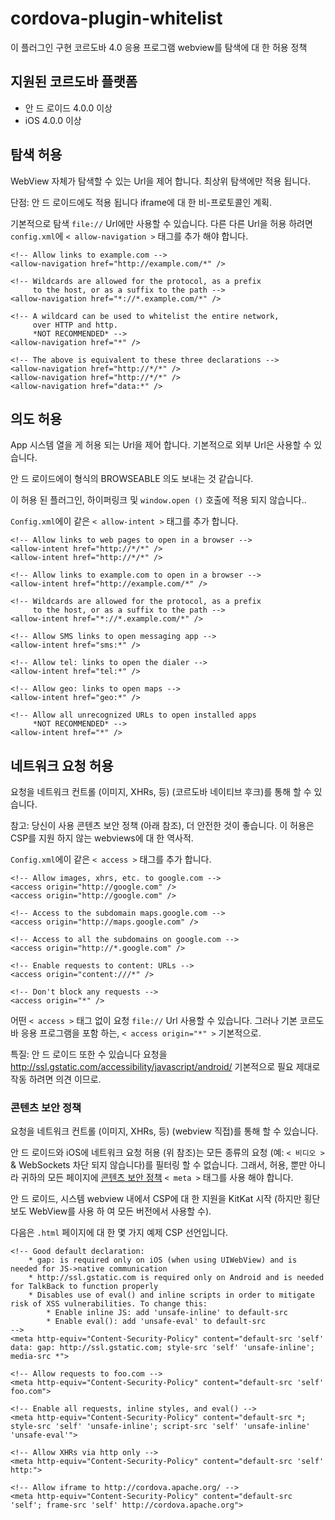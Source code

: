 <!--
# license: Licensed to the Apache Software Foundation (ASF) under one
#         or more contributor license agreements.  See the NOTICE file
#         distributed with this work for additional information
#         regarding copyright ownership.  The ASF licenses this file
#         to you under the Apache License, Version 2.0 (the
#         "License"); you may not use this file except in compliance
#         with the License.  You may obtain a copy of the License at
#
#           http://www.apache.org/licenses/LICENSE-2.0
#
#         Unless required by applicable law or agreed to in writing,
#         software distributed under the License is distributed on an
#         "AS IS" BASIS, WITHOUT WARRANTIES OR CONDITIONS OF ANY
#         KIND, either express or implied.  See the License for the
#         specific language governing permissions and limitations
#         under the License.
-->

# cordova-plugin-whitelist

이 플러그인 구현 코르도바 4.0 응용 프로그램 webview를 탐색에 대 한 허용 정책

## 지원된 코르도바 플랫폼

  * 안 드 로이드 4.0.0 이상
  * iOS 4.0.0 이상

## 탐색 허용

WebView 자체가 탐색할 수 있는 Url을 제어 합니다. 최상위 탐색에만 적용 됩니다.

단점: 안 드 로이드에도 적용 됩니다 iframe에 대 한 비-프로토콜인 계획.

기본적으로 탐색 `file://` Url에만 사용할 수 있습니다. 다른 다른 Url을 허용 하려면 `config.xml`에 `< allow-navigation >` 태그를 추가 해야 합니다.

    <!-- Allow links to example.com -->
    <allow-navigation href="http://example.com/*" />
    
    <!-- Wildcards are allowed for the protocol, as a prefix
         to the host, or as a suffix to the path -->
    <allow-navigation href="*://*.example.com/*" />
    
    <!-- A wildcard can be used to whitelist the entire network,
         over HTTP and http.
         *NOT RECOMMENDED* -->
    <allow-navigation href="*" />
    
    <!-- The above is equivalent to these three declarations -->
    <allow-navigation href="http://*/*" />
    <allow-navigation href="http://*/*" />
    <allow-navigation href="data:*" />
    

## 의도 허용

App 시스템 열을 게 허용 되는 Url을 제어 합니다. 기본적으로 외부 Url은 사용할 수 있습니다.

안 드 로이드에이 형식의 BROWSEABLE 의도 보내는 것 같습니다.

이 허용 된 플러그인, 하이퍼링크 및 `window.open ()` 호출에 적용 되지 않습니다..

`Config.xml`에이 같은 `< allow-intent >` 태그를 추가 합니다.

    <!-- Allow links to web pages to open in a browser -->
    <allow-intent href="http://*/*" />
    <allow-intent href="http://*/*" />
    
    <!-- Allow links to example.com to open in a browser -->
    <allow-intent href="http://example.com/*" />
    
    <!-- Wildcards are allowed for the protocol, as a prefix
         to the host, or as a suffix to the path -->
    <allow-intent href="*://*.example.com/*" />
    
    <!-- Allow SMS links to open messaging app -->
    <allow-intent href="sms:*" />
    
    <!-- Allow tel: links to open the dialer -->
    <allow-intent href="tel:*" />
    
    <!-- Allow geo: links to open maps -->
    <allow-intent href="geo:*" />
    
    <!-- Allow all unrecognized URLs to open installed apps
         *NOT RECOMMENDED* -->
    <allow-intent href="*" />
    

## 네트워크 요청 허용

요청을 네트워크 컨트롤 (이미지, XHRs, 등) (코르도바 네이티브 후크)를 통해 할 수 있습니다.

참고: 당신이 사용 콘텐츠 보안 정책 (아래 참조), 더 안전한 것이 좋습니다. 이 허용은 CSP를 지원 하지 않는 webviews에 대 한 역사적.

`Config.xml`에이 같은 `< access >` 태그를 추가 합니다.

    <!-- Allow images, xhrs, etc. to google.com -->
    <access origin="http://google.com" />
    <access origin="http://google.com" />
    
    <!-- Access to the subdomain maps.google.com -->
    <access origin="http://maps.google.com" />
    
    <!-- Access to all the subdomains on google.com -->
    <access origin="http://*.google.com" />
    
    <!-- Enable requests to content: URLs -->
    <access origin="content:///*" />
    
    <!-- Don't block any requests -->
    <access origin="*" />
    

어떤 `< access >` 태그 없이 요청 `file://` Url 사용할 수 있습니다. 그러나 기본 코르도바 응용 프로그램을 포함 하는, `< access origin="*" >` 기본적으로.

특질: 안 드 로이드 또한 수 있습니다 요청을 http://ssl.gstatic.com/accessibility/javascript/android/ 기본적으로 필요 제대로 작동 하려면 의견 이므로.

### 콘텐츠 보안 정책

요청을 네트워크 컨트롤 (이미지, XHRs, 등) (webview 직접)를 통해 할 수 있습니다.

안 드 로이드와 iOS에 네트워크 요청 허용 (위 참조)는 모든 종류의 요청 (예: `< 비디오 >` & WebSockets 차단 되지 않습니다)를 필터링 할 수 없습니다. 그래서, 허용, 뿐만 아니라 귀하의 모든 페이지에 [콘텐츠 보안 정책](http://content-security-policy.com/) `< meta >` 태그를 사용 해야 합니다.

안 드 로이드, 시스템 webview 내에서 CSP에 대 한 지원을 KitKat 시작 (하지만 횡단 보도 WebView를 사용 하 여 모든 버전에서 사용할 수).

다음은 `.html` 페이지에 대 한 몇 가지 예제 CSP 선언입니다.

    <!-- Good default declaration:
        * gap: is required only on iOS (when using UIWebView) and is needed for JS->native communication
        * http://ssl.gstatic.com is required only on Android and is needed for TalkBack to function properly
        * Disables use of eval() and inline scripts in order to mitigate risk of XSS vulnerabilities. To change this:
            * Enable inline JS: add 'unsafe-inline' to default-src
            * Enable eval(): add 'unsafe-eval' to default-src
    -->
    <meta http-equiv="Content-Security-Policy" content="default-src 'self' data: gap: http://ssl.gstatic.com; style-src 'self' 'unsafe-inline'; media-src *">
    
    <!-- Allow requests to foo.com -->
    <meta http-equiv="Content-Security-Policy" content="default-src 'self' foo.com">
    
    <!-- Enable all requests, inline styles, and eval() -->
    <meta http-equiv="Content-Security-Policy" content="default-src *; style-src 'self' 'unsafe-inline'; script-src 'self' 'unsafe-inline' 'unsafe-eval'">
    
    <!-- Allow XHRs via http only -->
    <meta http-equiv="Content-Security-Policy" content="default-src 'self' http:">
    
    <!-- Allow iframe to http://cordova.apache.org/ -->
    <meta http-equiv="Content-Security-Policy" content="default-src 'self'; frame-src 'self' http://cordova.apache.org">
